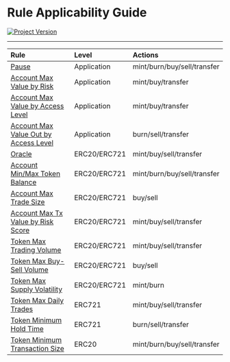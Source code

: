 # Rule Applicability Guide
[![Project Version][version-image]][version-url]

---
| Rule | Level | Actions |
|:-|:-|:-| 
| [Pause](./PAUSE-RULE.md) | Application | mint/burn/buy/sell/transfer |
| [Account Max Value by Risk](./ACCOUNT-MAX-VALUE-BY-RISK.md) | Application | mint/buy/transfer |
| [Account Max Value by Access Level](./ACCOUNT-MAX-VALUE-BY-ACCESS-LEVEL.md) | Application | mint/buy/transfer |
| [Account Max Value Out by Access Level](./ACCOUNT-MAX-VALUE-OUT-BY-ACCESS-LEVEL.md) | Application | burn/sell/transfer |
| [Oracle](./ACCOUNT-APPROVE-DENY-ORACLE.md) | ERC20/ERC721 | mint/buy/sell/transfer |
| [Account Min/Max Token Balance](./ACCOUNT-MIN-MAX-TOKEN-BALANCE.md) | ERC20/ERC721 | mint/burn/buy/sell/transfer |
| [Account Max Trade Size](./ACCOUNT-MAX-TRADE-SIZE.md) | ERC20/ERC721 | buy/sell |
| [Account Max Tx Value by Risk Score](./ACCOUNT-MAX-TX-VALUE-BY-RISK-SCORE.md)| ERC20/ERC721 | mint/buy/sell/transfer |
| [Token Max Trading Volume](./TOKEN-MAX-TRADING-VOLUME.md) | ERC20/ERC721 | mint/buy/sell/transfer |
| [Token Max Buy-Sell Volume](./TOKEN-MAX-BUY-SELL-VOLUME.md) | ERC20/ERC721 | buy/sell |
| [Token Max Supply Volatility](./TOKEN-MAX-SUPPLY-VOLATILITY.md) | ERC20/ERC721 | mint/burn |
| [Token Max Daily Trades](./TOKEN-MAX-DAILY-TRADES.md) | ERC721 | mint/buy/sell/transfer |
| [Token Minimum Hold Time](./TOKEN-MIN-HOLD-TIME.md) | ERC721 | burn/sell/transfer | 
| [Token Minimum Transaction Size](./TOKEN-MIN-TRANSACTION-SIZE.md)| ERC20 | mint/burn/buy/sell/transfer |


<!-- These are the header links -->
[version-image]: https://img.shields.io/badge/Version-2.1.0-brightgreen?style=for-the-badge&logo=appveyor
[version-url]: https://github.com/thrackle-io/forte-rules-engine


